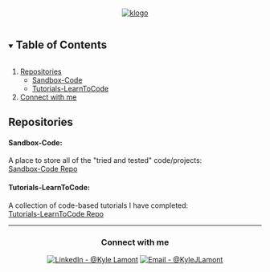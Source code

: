 <!-- PROJECT LOGO -->
<br />
<p  align="center">
<a href="https://github.com/Zero2164/Zero2164"><img src="https://i.postimg.cc/vHphRk7S/kylelogo.png" border="0" alt='klogo' /></a>

</p>

<!-- BADGES -->

 
<!-- TABLE OF CONTENTS -->
<details open="open">
  <summary><h2 style="display: inline-block">Table of Contents</h2></summary>
  <ol>
    <li>
      <a href="#Repositories">Repositories</a>
      <ul>
        <li><a href="#Sandbox-Code">Sandbox-Code</a></li>
        <li><a href="#Tutorials-LearnToCode">Tutorials-LearnToCode</a></li>
      </ul>
    </li>
    <li>
      <a href="#connect-with-me">Connect with me</a>
    </li>
  </ol>
</details>


<!-- Repos -->
## Repositories

#### Sandbox-Code:
  <p #Sandbox-Code>
    A place to store all of the "tried and tested" code/projects:
    <br>
    <a href="https://github.com/Zero2164/Sandbox-Code">Sandbox-Code Repo</a>
  </p>

#### Tutorials-LearnToCode:
  <p #Tutorials-LearnToCode>
    A collection of code-based tutorials I have completed:
    <br>
    <a href="https://github.com/Zero2164/Tutorials-LearnToCode">Tutorials-LearnToCode Repo</a>
  </p>

<hr>

<!-- CONTACT ME -->
<div align="center">

###  Connect with me
[![LinkedIn - @Kyle Lamont](https://img.shields.io/badge/LinkedIn-@Kyle_Lamont-blue?style=for-the-badge&logo=linkedin&logoColor=white)](www.linkedin.com/in/kyle-lamont-a72326152) [![Email - @KyleJLamont](https://img.shields.io/badge/Email-%40KyleJLamont-blue?style=for-the-badge&logo=microsoftoutlook&logoColor=white)](mailto:kylejlamont+github@hotmail.com)


</div>


<!-- Icon Images provided by: https://www.flaticon.com/ -->
